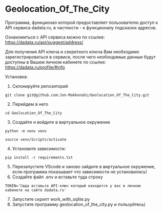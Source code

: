 # Geolocation_Of_The_City

Программа, функционал которой предоставляет 
пользователю доступ к API сервиса dadata.ru, 
в частности - к функционалу подсказок адресов.

Ознакомиться с API сервиса можно по ссылке: https://dadata.ru/api/suggest/address/

Для получения API ключа и секретного ключа Вам необходимо 
зарегистрироваться в сервисе, после чего необходимые данные будут 
доступны в Вашем личном кабинете по ссылке: https://dadata.ru/profile/#info

Установка:
1. Склонируйте репозиторий
```
git clone git@github.com:Jon-Makkonahi/Geolocation_Of_The_City.git
```
2. Перейдем в него 
```
cd Geolocation_Of_The_City
```
3. Создайте и войдите в виртуальное окружение
```
python -m venv venv
```
```
source venv/Scripts/activate
```
4. Установите зависимости:
```
pip install -r requirements.txt
```
5. Перезапустите VScode и заново зайдите в виртуальное окружение, если программа показывает что зависимости не установились!
6. Создайте файл .env и вставьте туда строку
```
TOKEN='Cюда вставьте API-ключ который находится у вас в личном кабинете на сайте dadata.ru'
```
7. Запустите скрипт work_with_sqlite.py
8. Запустите программу  geolocation_of_the_city.py и пользуйтесь)
